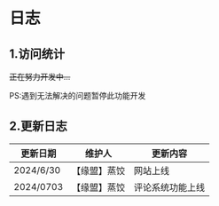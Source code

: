 # 日志



## 1.访问统计

~~正在努力开发中...~~

PS:遇到无法解决的问题暂停此功能开发

## 2.更新日志

| 更新日期 | 维护人 | 更新内容 |
| ----------------------- | --------------- | ---------------- |
|   2024/6/30    |  【缘盟】蒸饺 | 网站上线 |
|   2024/0703 |    【缘盟】蒸饺  | 评论系统功能上线 |
